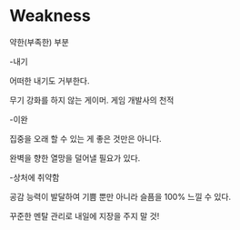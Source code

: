 # Weakness

약한\(부족한\) 부분

-내기

어떠한 내기도 거부한다. 

무기 강화를 하지 않는 게이머. 게임 개발사의 천적

-이완

집중을 오래 할 수 있는 게 좋은 것만은 아니다.

완벽을 향한 열망을 덜어낼 필요가 있다.

-상처에 취약함

공감 능력이 발달하여 기쁨 뿐만 아니라 슬픔을 100% 느낄 수 있다. 

꾸준한 멘탈 관리로 내일에 지장을 주지 말 것! 







